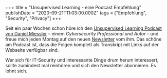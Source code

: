 +++
title = "Unsupervised Learning - eine Podcast Empfehlung"
publishDate = "2020-09-21T11:03:00.000Z"
tags = ["Empfehlung", "Security", "Privacy"]
+++

Seit ein paar Wochen schon höre ich den [Unsupervised Learning Podcast von Daniel Miessler](https://danielmiessler.com/podcast/) – einem *Cybersecurity Professional und Autor* – und freue mich jeden Montag auf den neuen [Newsletter](https://danielmiessler.com/newsletter/) vom ihm. Das schöne am Podcast ist, dass die Folgen komplett als Transkript mit Links auf der Webseite verfügbar sind.

Wer sich für IT-Security und interessante Dinge drum herum interessert, sollte zumindest mal reinhören und sich den Newsletter abonnieren. Es lohnt sich.

<!--more-->
